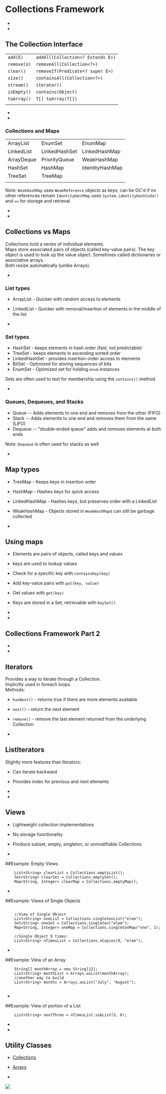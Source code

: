 # Collections Framework


-
-
## The Collection Interface

|||
| -------------------- | --------------------------------- |
| `add(E)`             | `addAll(Collection<? Extends E>)` |
| `remove(o)`          | `removeAll(Collection<?>)`        |
| `clear()`            | `removeIf(Predicate<? super E>)`  |
| `size()`             | `containsAll(Collection<?>)`      |
| `stream()`           | `iterator()`                      |
| `isEmpty()`          | `contains(Object)`                |
| `toArray()`          | `T[] toArray(T[])`                |
|||



-
-
### Collections and Maps

||||
| ---------- | ------------- | --------------- |
| ArrayList  | EnumSet       | EnumMap         |
| LinkedList | LinkedHashSet | LinkedHashMap   |
| ArrayDeque | PriorityQueue | WeakHashMap     |
| HashSet    | HashMap       | IdentityHashMap |
| TreeSet    | TreeMap       |                 |
||||

Note: `WeakHashMap` uses `WeakReference` objects as keys; can be GC'd if no other references remain
`IdentityHashMap` uses `System.identityHashCode()` and `==` for storage and retrieval

-
-
## Collections vs Maps

Collections hold a series of individual elements.  
Maps store associated pairs of objects (called key-value pairs). The key object is used to look up the value object. Sometimes called dictionaries or associative arrays.  
Both resize automatically (unlike Arrays).


-
### List types

- ArrayList - Quicker with random access to elements
- LinkedList - Quicker with removal/insertion of elements in the middle of the list

-
### Set types

- HashSet - keeps elements in hash order (fast, not predictable)
- TreeSet - keeps elements in ascending sorted order
- LinkedHashSet - provides insertion-order access to elements
- BitSet - Optimized for storing sequences of bits
- EnumSet - Optimized set for holding `enum` instances

Sets are often used to test for membership using the `contains()` method

-
### Queues, Dequeues, and Stacks

- Queue -- Adds elements to one end and removes from the other (FIFO)
- Stack -- Adds elements to one end and removes them from the same (LIFO)
- Dequeue -- "double-ended queue" adds and removes elements at both ends

Note: `Dequeue` is often used for stacks as well


-
## Map types

- TreeMap - Keeps keys in insertion order
- HashMap - Hashes keys for quick access
- LinkedHashMap - Hashes keys, but preserves order with a LinkedList
- WeakHashMap - Objects stored in `WeakHashMap`s can still be garbage collected

-
## Using maps

- Elements are pairs of objects, called keys and values
- keys are used to lookup values
- Check for a specific key with `containsKey(key)`
- Add key-value pairs with `put(key, value)`
- Get values with `get(key)`
- Keys are stored in a Set, retrievable with `keySet()`

-
-
## Collections Framework Part 2

-
-
## Iterators

Provides a way to iterate through a Collection.  
Implicitly used in foreach loops.  
Methods:

- `hasNext()` - returns true if there are more elements available
- `next()` - return the next element
- `remove()` - remove the last element returned from the underlying Collection

-
## ListIterators

Slightly more features than Iterators:

- Can iterate backward
- Provides index for previous and next elements


-
-
## Views

- Lightweight collection implementations
- No storage functionality
- Produce subset, empty, singleton, or unmodifiable Collections


-
##Example: Empty Views
```
    List<String> clearList = Collections.emptyList();
    Set<String> clearSet = Collections.emptySet();
    Map<String, Integer> clearMap = Collections.emptyMap();
```
-
##Example: Views of Single Objects
```

    //View of Single Object
    List<String> oneList = Collections.singletonList("elem");
    Set<String> oneSet = Collections.singleton("elem");
    Map<String, Integer> oneMap = Collections.singletonMap("one", 1);
    
    //Single Object 9 times:
    List<String> nTimesList = Collections.nCopies(9, "elem");
```
-
##Example: View of an Array

```
    String[] monthArray = new String[12];
    List<String> monthList = Arrays.asList(monthArray);
    //another way to build
    List<String> months = Arrays.asList("July", "August");
        
```
-
##Example: View of portion of a List
```
    List<String> nextThree = nTimesList.subList(5, 8);

```

-
-
## Utility Classes

- [Collections](https://docs.oracle.com/javase/8/docs/api/java/util/Collections.html)
- [Arrays](https://docs.oracle.com/javase/8/docs/api/java/util/Arrays.html)



-
<img src="/tcuk-slides-light/img/bunnies/baby-bunnies.jpg">
